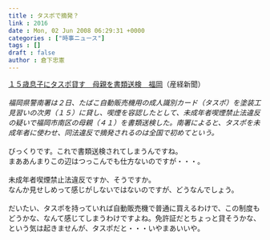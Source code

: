 ```yaml
---
title : タスポで摘発？
link : 2016
date : Mon, 02 Jun 2008 06:29:31 +0000
categories : ["時事ニュース"]
tags : []
draft : false
author : 倉下忠憲
---
```


<A HREF="http://sankei.jp.msn.com/affairs/crime/080602/crm0806021221014-n1.htm" TARGET="_blank">１５歳息子にタスポ貸す　母親を書類送検　福岡</A>（産経新聞）<BR><BR><I>福岡県警南署は２日、たばこ自動販売機用の成人識別カード（タスポ）を塗装工見習いの次男（１５）に貸し、喫煙を容認したとして、未成年者喫煙禁止法違反の疑いで福岡市南区の母親（４１）を書類送検した。南署によると、タスポを未成年者に使わせ、同法違反で摘発されるのは全国で初めてという。</I><BR><BR>びっくりです。これで書類送検されてしまうんですね。<BR>まああんまりこの辺はつっこんでも仕方ないのですが・・・。<BR><BR>未成年者喫煙禁止法違反ですか、そうですか。<BR>なんか見せしめって感じがしないではないのですが、どうなんでしょう。<BR><BR>だいたい、タスポを持っていれば自動販売機で普通に買えるわけで、この制度もどうかな、なんて感じてしまうわけですよね。免許証だとちょっと貸そうかな、という気は起きませんが、タスポだと・・・いやまあいいや。<br><br>
